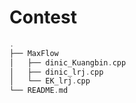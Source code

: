 # Contest

```cpp
.
├── MaxFlow
│   ├── dinic_Kuangbin.cpp
│   ├── dinic_lrj.cpp
│   └── EK_lrj.cpp
└── README.md
```


